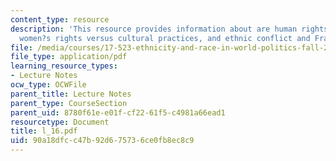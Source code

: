 ```yaml
---
content_type: resource
description: 'This resource provides information about are human rights universal?:
  women?s rights versus cultural practices, and ethnic conflict and France.'
file: /media/courses/17-523-ethnicity-and-race-in-world-politics-fall-2005/90a18dfcc47b92d675736ce0fb8ec8c9_l_16.pdf
file_type: application/pdf
learning_resource_types:
- Lecture Notes
ocw_type: OCWFile
parent_title: Lecture Notes
parent_type: CourseSection
parent_uid: 8780f61e-e01f-cf22-61f5-c4981a66ead1
resourcetype: Document
title: l_16.pdf
uid: 90a18dfc-c47b-92d6-7573-6ce0fb8ec8c9
---
```

